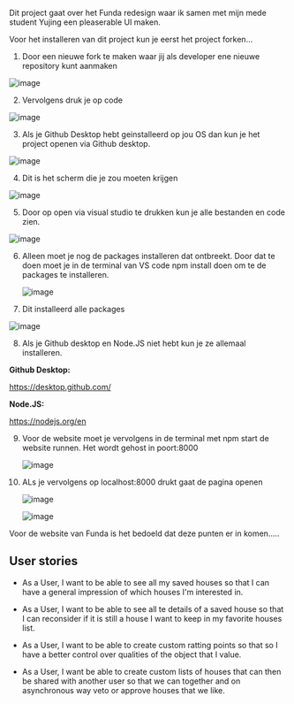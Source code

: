 Dit project gaat over het Funda redesign waar ik samen met mijn mede student Yujing een pleaserable UI maken. 


Voor het installeren van dit project kun je eerst het project forken...

1. Door een nieuwe fork te maken waar jij als developer ene nieuwe repository kunt aanmaken

![image](https://github.com/OniWithTheHoodie/proof-of-concept/assets/144009897/2a0310f4-54e3-431d-b98c-fb9991570065)

2. Vervolgens druk je op code 

![image](https://github.com/OniWithTheHoodie/pleasurable-ui/assets/144009897/b91afb22-e017-4dd9-857e-dc277fb8ac99)

3. Als je Github Desktop hebt geinstalleerd op jou OS dan kun je het project openen via Github desktop.

![image](https://github.com/OniWithTheHoodie/proof-of-concept/assets/144009897/2846ab18-2787-4676-a68b-54421402aa0a)


4. Dit is het scherm die je zou moeten krijgen

![image](https://github.com/OniWithTheHoodie/pleasurable-ui/assets/144009897/2493dfe8-afc8-4923-9e27-ee7a47a22fb4)

5. Door op open via visual studio te drukken kun je alle bestanden en code zien.

![image](https://github.com/OniWithTheHoodie/pleasurable-ui/assets/144009897/e2ffaec5-0ac3-4fbf-8949-ce1844c50afd)

6. Alleen moet je nog de packages installeren dat ontbreekt. Door dat te doen moet je in de terminal van VS code npm install doen om te de packages te installeren.

   ![image](https://github.com/OniWithTheHoodie/pleasurable-ui/assets/144009897/13121804-e371-4563-9425-c1e868268f00)

7. Dit installeerd alle packages

![image](https://github.com/OniWithTheHoodie/pleasurable-ui/assets/144009897/e4b7bd0b-9110-4a10-aa11-c583093eec44)

8. Als je Github desktop en Node.JS niet hebt kun je ze allemaal installeren. 

**Github Desktop:**

https://desktop.github.com/

**Node.JS:**

https://nodejs.org/en

9. Voor de website moet je vervolgens in de terminal met npm start de website runnen. Het wordt gehost in poort:8000
   
    ![image](https://github.com/OniWithTheHoodie/pleasurable-ui/assets/144009897/2967b7a4-8da1-4acb-aae4-49838b61b5b7)

10. ALs je vervolgens op localhost:8000 drukt gaat de pagina openen
    
    ![image](https://github.com/OniWithTheHoodie/pleasurable-ui/assets/144009897/ab4f9581-2627-437d-b44d-646870668a42)

    ![image](https://github.com/OniWithTheHoodie/proof-of-concept/assets/144009897/a69984e2-f867-4f65-8c1f-078312e2c3d5)



Voor de website van Funda is het bedoeld dat deze punten er in komen.....

## User stories

* As a User, I want to be able to see all my saved houses so that I can have a general impression of which houses I'm interested in.

* As a User, I want to be able to see all te details of a saved house so that I can reconsider if it is still a house I want to keep in my favorite houses list.

* As a User, I want to be able to create custom ratting points so that so I have a better control over qualities of the object that I value.

* As a User, I want be able to create custom lists of houses that can then be shared with another user so that we can together and on asynchronous way veto or approve houses that we like.


